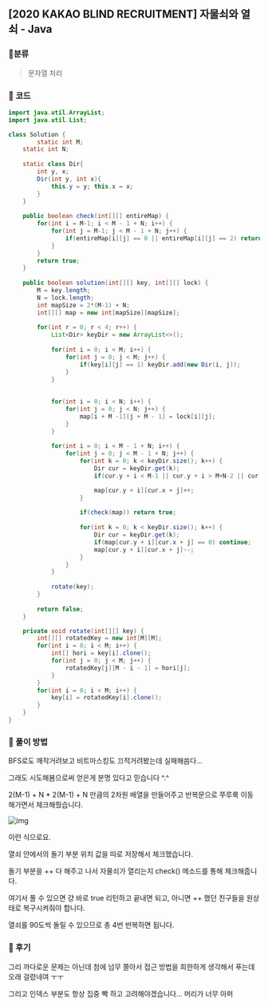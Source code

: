 ## [2020 KAKAO BLIND RECRUITMENT] 자물쇠와 열쇠 - Java

###    :closed_lock_with_key:분류

> 문자열 처리



###  :closed_lock_with_key: 코드

```java
import java.util.ArrayList;
import java.util.List;

class Solution {
    	static int M;
	static int N;
	
	static class Dir{
		int y, x;
		Dir(int y, int x){
			this.y = y; this.x = x;
		}
	}
	
	public boolean check(int[][] entireMap) {
		for(int i = M-1; i < M - 1 + N; i++) {
			for(int j = M-1; j < M - 1 + N; j++) {
				if(entireMap[i][j] == 0 || entireMap[i][j] == 2) return false;
			}
		}
		return true;
	}
	
	public boolean solution(int[][] key, int[][] lock) {
        M = key.length;
        N = lock.length;
        int mapSize = 2*(M-1) + N;
        int[][] map = new int[mapSize][mapSize];
    	
        for(int r = 0; r < 4; r++) {
        	List<Dir> keyDir = new ArrayList<>();
            
            for(int i = 0; i < M; i++) {
            	for(int j = 0; j < M; j++) {
            		if(key[i][j] == 1) keyDir.add(new Dir(i, j));
            	}
            }
            
            
            for(int i = 0; i < N; i++) {
            	for(int j = 0; j < N; j++) {
            		map[i + M -1][j + M - 1] = lock[i][j];
            	}
            }
            
            for(int i = 0; i < M - 1 + N; i++) {
            	for(int j = 0; j < M - 1 + N; j++) {
            		for(int k = 0; k < keyDir.size(); k++) {
            			Dir cur = keyDir.get(k);
            			if(cur.y + i < M-1 || cur.y + i > M+N-2 || cur.x + j < M-1 || cur.x + j > M+N-2) continue;

            			map[cur.y + i][cur.x + j]++;
            		}
            		
            		if(check(map)) return true;
            		
            		for(int k = 0; k < keyDir.size(); k++) {
            			Dir cur = keyDir.get(k);
            			if(map[cur.y + i][cur.x + j] == 0) continue;
            			map[cur.y + i][cur.x + j]--;
            		}
            	}
            }
            
            rotate(key);
        }
        
        return false;
    }

	private void rotate(int[][] key) {
		int[][] rotatedKey = new int[M][M];
		for(int i = 0; i < M; i++) {
			int[] hori = key[i].clone();
			for(int j = 0; j < M; j++) {
				rotatedKey[j][M - i - 1] = hori[j];
			}
		}
		for(int i = 0; i < M; i++) {
			key[i] = rotatedKey[i].clone();
		}
	}
}
```



### :closed_lock_with_key: 풀이 방법

BFS로도 깨작거려보고 비트마스킹도 끄적거려봤는데 실패해씀다...

그래도 시도해봄으로써 얻은게 분명 있다고 믿습니다 ^.^

 

2(M-1) + N * 2(M-1) + N 만큼의 2차원 배열을 만들어주고 반복문으로 쭈루룩 이동해가면서 체크해줬습니다.



![img](https://blog.kakaocdn.net/dn/x0Iid/btqHceDYXPv/UzRiNjNK1eptDupKSamwY1/img.png)



이런 식으로요.

열쇠 안에서의 돌기 부분 위치 값을 따로 저장해서 체크했습니다.

돌기 부분을 ++ 다 해주고 나서 자물쇠가 열리는지 check() 메소드를 통해 체크해줍니다.

여기서 풀 수 있으면 걍 바로 true 리턴하고 끝내면 되고, 아니면 ++ 했던 친구들을 원상태로 복구시켜줘야 합니다.

 

열쇠를 90도씩 돌릴 수 있으므로 총 4번 반복하면 됩니다.



###  :closed_lock_with_key: 후기

그리 까다로운 문제는 아닌데 첨에 넘무 쫄아서 접근 방법을 희한하게 생각해서 푸는데 오래 걸렸네여 ㅜㅜ

그리고 인덱스 부분도 항상 집중 빡 하고 고려해야겠습니다... 머리가 너무 아퍼 